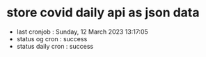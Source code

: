 # store covid daily api as json data

- last cronjob : Sunday, 12 March 2023 13:17:05
- status og cron : success
- status daily cron : success
      
      